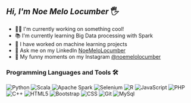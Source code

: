 ## ***Hi, I'm Noe Melo Locumber*** 🖐

- 👩‍💻 I'm currently working on something cool!
- 📚 I'm currently learning Big Data processing with Spark
- 🚀 I have worked on machine learning projects
- 💬 Ask me on my LinkedIn [NoeMeloLocumber](https://www.linkedin.com/in/noemelolocumber/)
- 🚵 My funny moments on my Instagram [@noemelolocumber](https://www.instagram.com/noemelolocumber/)
### Programming Languages and Tools 🛠

![Python](https://img.shields.io/badge/-Python-3776AB?logo=python&logoColor=white&style=flat-square)
![Scala](https://img.shields.io/badge/-Scala-DC322F?logo=scala&logoColor=white&style=flat-square)
![Apache Spark](https://img.shields.io/badge/-ApacheSpark-E25A1C?logo=ApacheSpark&logoColor=white&style=flat-square)
![Selenium](https://img.shields.io/badge/-Selenium-43B02A?logo=Selenium&logoColor=white&style=flat-square)
![R](https://img.shields.io/badge/-R-276DC3?logo=r&logoColor=white&style=flat-square)
![JavaScript](https://img.shields.io/badge/-JavaScript-F7DF1E?logo=JavaScript&logoColor=black&style=flat-square)
![PHP](https://img.shields.io/badge/-PHP-777BB4?logo=PHP&logoColor=white&style=flat-square)
![C++](https://img.shields.io/badge/-C++-00599C?logo=Cplusplus&logoColor=white&style=flat-square)
![HTML5](https://img.shields.io/badge/-HTML5-E34F26?logo=HTML5&logoColor=white&style=flat-square)
![Bootstrap](https://img.shields.io/badge/-Bootstrap-7952B3?logo=Bootstrap&logoColor=white&style=flat-square)
![CSS](https://img.shields.io/badge/-CSS-31A8FF?logo=css&logoColor=white&style=flat-square)
![Git](https://img.shields.io/badge/-Git-EC7063?logo=Git&logoColor=white&style=flat-square)
![MySql](https://img.shields.io/badge/-MySql-4479A1?logo=mysql&logoColor=white&style=flat-square)

